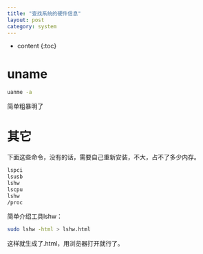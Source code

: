 ```yaml
---
title: "查找系统的硬件信息"
layout: post
category: system
---
```


* content
{:toc}

# uname

```bash
uanme -a
```

简单粗暴明了

# 其它

下面这些命令，没有的话，需要自己重新安装，不大，占不了多少内存。

```bash
lspci
lsusb
lshw
lscpu
lshw
/proc
```

简单介绍工具lshw：

```bash
sudo lshw -html > lshw.html
```

这样就生成了.html，用浏览器打开就行了。

